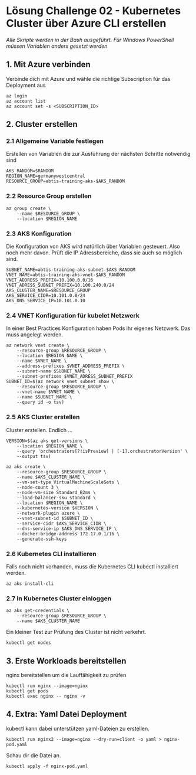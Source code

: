 # Lösung Challenge 02 - Kubernetes Cluster über Azure CLI erstellen

*Alle Skripte werden in der Bash ausgeführt. Für Windows PowerShell müssen Variablen anders gesetzt werden*

## 1. Mit Azure verbinden

Verbinde dich mit Azure und wähle die richtige Subscription für das Deployment aus

```
az login
az account list
az account set -s <SUBSCRIPTION_ID>
```

## 2. Cluster erstellen

### 2.1 Allgemeine Variable festlegen

Erstellen von Variablen die zur Ausführung der nächsten Schritte notwendig sind

```
AKS_RANDOM=$RANDOM
REGION_NAME=germanywestcentral
RESOURCE_GROUP=abtis-training-aks-$AKS_RANDOM
```

### 2.2 Resource Group erstellen


```
az group create \
    --name $RESOURCE_GROUP \
    --location $REGION_NAME
```

### 2.3 AKS Konfiguration

Die Konfiguration von AKS wird natürlich über Variablen gesteuert. Also noch mehr davon.
Prüft die IP Adressbereiche, dass sie auch so möglich sind.

```
SUBNET_NAME=abtis-training-aks-subnet-$AKS_RANDOM
VNET_NAME=abtis-training-aks-vnet-$AKS_RANDOM
VNET_ADDRESS_PREFIX=10.100.0.0/16
VNET_ADRESS_SUBNET_PREFIX=10.100.240.0/24
AKS_CLUSTER_NAME=$RESOURCE_GROUP
AKS_SERVICE_CIDR=10.101.0.0/24
AKS_DNS_SERVICE_IP=10.101.0.10
```

### 2.4 VNET Konfiguration für kubelet Netzwerk

In einer Best Practices Konfiguration haben Pods ihr eigenes Netzwerk. Das muss angelegt werden.

```
az network vnet create \
    --resource-group $RESOURCE_GROUP \
    --location $REGION_NAME \
    --name $VNET_NAME \
    --address-prefixes $VNET_ADDRESS_PREFIX \
    --subnet-name $SUBNET_NAME \
    --subnet-prefixes $VNET_ADRESS_SUBNET_PREFIX
SUBNET_ID=$(az network vnet subnet show \
    --resource-group $RESOURCE_GROUP \
    --vnet-name $VNET_NAME \
    --name $SUBNET_NAME \
    --query id -o tsv)
```

### 2.5 AKS Cluster erstellen

Cluster erstellen. Endlich ...

```
VERSION=$(az aks get-versions \
    --location $REGION_NAME \
    --query 'orchestrators[?!isPreview] | [-1].orchestratorVersion' \
    --output tsv)

az aks create \
    --resource-group $RESOURCE_GROUP \
    --name $AKS_CLUSTER_NAME \
    --vm-set-type VirtualMachineScaleSets \
    --node-count 3 \
    --node-vm-size Standard_B2ms \
    --load-balancer-sku standard \
    --location $REGION_NAME \
    --kubernetes-version $VERSION \
    --network-plugin azure \
    --vnet-subnet-id $SUBNET_ID \
    --service-cidr $AKS_SERVICE_CIDR \
    --dns-service-ip $AKS_DNS_SERVICE_IP \
    --docker-bridge-address 172.17.0.1/16 \
    --generate-ssh-keys
```

### 2.6 Kubernetes CLI installieren

Falls noch nicht vorhanden, muss die Kubernetes CLI kubectl installiert werden.

```
az aks install-cli
```

### 2.7 In Kubernetes Cluster einloggen

```
az aks get-credentials \
    --resource-group $RESOURCE_GROUP \
    --name $AKS_CLUSTER_NAME
```

Ein kleiner Test zur Prüfung des Cluster ist nicht verkehrt.

```
kubectl get nodes
```

## 3. Erste Workloads bereitstellen

nginx bereitstellen um die Lauffähigkeit zu prüfen

```
kubectl run nginx --image=nginx
kubectl get pods
kubectl exec nginx -- nginx -v
```

## 4. Extra: Yaml Datei Deployment

kubectl kann dabei unterstützen yaml-Dateien zu erstellen.

```
kubectl run nginx2 --image=nginx --dry-run=client -o yaml > nginx-pod.yaml
```

Schau dir die Datei an.

```
kubectl apply -f nginx-pod.yaml
```

